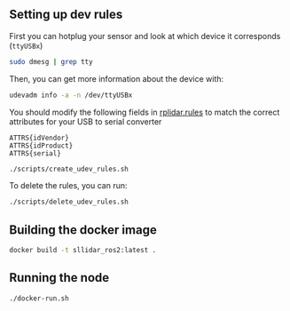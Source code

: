 ## Setting up dev rules
First you can hotplug your sensor and look at which device it corresponds (```ttyUSBx```)
```bash
sudo dmesg | grep tty
```
Then, you can get more information about the device with:
```bash
udevadm info -a -n /dev/ttyUSBx
```

You should modify the following fields in [rplidar.rules](scripts/rplidar.rules) to match the correct attributes for your USB to serial converter

```
ATTRS{idVendor} 
ATTRS{idProduct} 
ATTRS{serial}
```

```bash
./scripts/create_udev_rules.sh
```

To delete the rules, you can run:
```bash
./scripts/delete_udev_rules.sh
```

## Building the docker image
```bash
docker build -t sllidar_ros2:latest .
```

## Running the node
```bash
./docker-run.sh
```